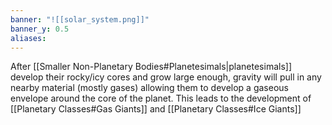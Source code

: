 ```yaml
---
banner: "![[solar_system.png]]"
banner_y: 0.5
aliases:
---
```

After [[Smaller Non-Planetary Bodies#Planetesimals|planetesimals]] develop their rocky/icy cores and grow large enough, gravity will pull in any nearby material (mostly gases) allowing them to develop a gaseous envelope around the core of the planet. This leads to the development of [[Planetary Classes#Gas Giants]] and [[Planetary Classes#Ice Giants]]
